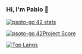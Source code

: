 ### Hi, I'm Pablo 👋

[![psoto-go 42 stats](https://badge42.herokuapp.com/api/stats/psoto-go?cursus=Cursus)](https://github.com/JaeSeoKim/badge42)

[![psoto-go 42Project Score](https://badge42.herokuapp.com/api/project/psoto-go/ft_printf)](https://github.com/JaeSeoKim/badge42)

[![Top Langs](https://github-readme-stats.vercel.app/api/top-langs/?username=psoto-go&layout=compact)](https://github.com/psoto-go/github-readme-stats)

<!--
**psoto-go/psoto-go** is a ✨ _special_ ✨ repository because its `README.md` (this file) appears on your GitHub profile.

Here are some ideas to get you started:

- 🔭 I’m currently working on ...
- 🌱 I’m currently learning ...
- 👯 I’m looking to collaborate on ...
- 🤔 I’m looking for help with ...
- 💬 Ask me about ...
- 📫 How to reach me: ...
- 😄 Pronouns: ...
- ⚡ Fun fact: ...
-->
